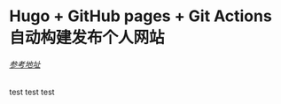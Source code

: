 # Hugo + GitHub pages + Git Actions 自动构建发布个人网站



###### [参考地址](https://zhuanlan.zhihu.com/p/109057290)



test test test
